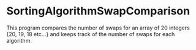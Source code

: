 # SortingAlgorithmSwapComparison
This program compares the number of swaps for an array of 20 integers {20, 19, 18 etc...} and keeps track of the number of swaps for each algorithm.
